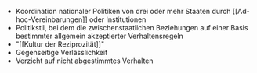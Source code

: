 - Koordination nationaler Politiken von drei oder mehr Staaten durch [[Ad-hoc-Vereinbarungen]] oder Institutionen
- Politikstil, bei dem die zwischenstaatlichen Beziehungen auf einer Basis bestimmter allgemein akzeptierter Verhaltensregeln 
- "[[Kultur der Reziprozität]]"
- Gegenseitige Verlässlichkeit
- Verzicht auf nicht abgestimmtes Verhalten